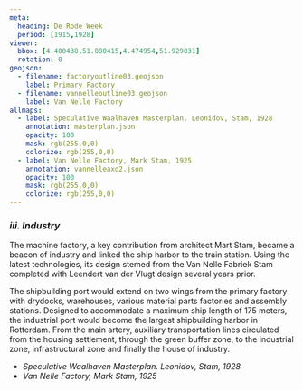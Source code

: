 ```yaml
---
meta:
  heading: De Rode Week
  period: [1915,1928]
viewer:
  bbox: [4.400438,51.880415,4.474954,51.929031]
  rotation: 0
geojson:
  - filename: factoryoutline03.geojson
    label: Primary Factory
  - filename: vannelleoutline03.geojson
    label: Van Nelle Factory
allmaps:
  - label: Speculative Waalhaven Masterplan. Leonidov, Stam, 1928
    annotation: masterplan.json
    opacity: 100
    mask: rgb(255,0,0)
    colorize: rgb(255,0,0)
  - label: Van Nelle Factory, Mark Stam, 1925
    annotation: vannelleaxo2.json
    opacity: 100
    mask: rgb(255,0,0)
    colorize: rgb(255,0,0)
---
```


### _iii.    Industry_

The machine factory, a key contribution from architect Mart Stam, became a beacon of industry and linked the ship harbor to the train station. Using the latest technologies, its design stemed from the Van Nelle Fabriek Stam completed with Leendert van der Vlugt design several years prior.

The shipbuilding port would extend on two wings from the primary factory with drydocks, warehouses, various material parts factories and assembly stations. Designed to accommodate a maximum ship length of 175 meters, the industrial port would become the largest shipbuilding harbor in Rotterdam. From the main artery, auxiliary transportation lines circulated from the housing settlement, through the green buffer zone, to the industrial zone, infrastructural zone and finally the house of industry.

- _Speculative Waalhaven Masterplan. Leonidov, Stam, 1928_
- _Van Nelle Factory, Mark Stam, 1925_

